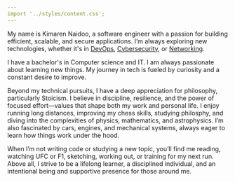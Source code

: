 ```yaml
---
import '../styles/content.css';
---
```


<div class="content">
    <p>My name is Kimaren Naidoo, a software engineer with a passion for building efficient, scalable, and secure applications. I’m always exploring new technologies, whether it's in <a target="_blank" href="#">DevOps</a>, <a target="_blank" href="#">Cybersecurity</a>, or <a target="_blank" href="#">Networking</a>.</p>
    <p>I have a bachelor's in Computer science and IT. I am always passionate about learning new things. My journey in tech is fueled by curiosity and a constant desire to improve.</p>
    <p>Beyond my technical pursuits, I have a deep appreciation for philosophy, particularly Stoicism. I believe in discipline, resilience, and the power of focused effort—values that shape both my work and personal life. I enjoy running long distances, improving my chess skills, studying philosphy, and diving into the complexities of physics, mathematics, and astrophysics. I’m also fascinated by cars, engines, and mechanical systems, always eager to learn how things work under the hood.</p>
    <p>When I’m not writing code or studying a new topic, you’ll find me reading, watching UFC or F1, sketching, working out, or training for my next run. Above all, I strive to be a lifelong learner, a disciplined individual, and an intentional being and supportive presence for those around me.</p>

    
</div>



